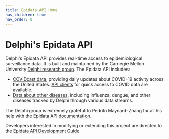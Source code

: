 ```yaml
---
title: Epidata API Home
has_children: true
nav_order: 0
---
```


# Delphi's Epidata API

Delphi's Epidata API provides real-time access to epidemiological surveillance data.
It is built and maintained by the Carnegie Mellon University [Delphi research
group](https://delphi.cmu.edu/). The Epidata API includes:

- [COVIDcast data](api/covidcast.md), providing daily updates about COVID-19
  activity across the United States. [API clients](api/covidcast_clients.md) for
  quick access to COVID data are available.
- [Data about other diseases](api/README.md), including influenza, dengue, and
  other diseases tracked by Delphi through various data streams.

The Delphi group is extremely grateful to Pedrito Maynard-Zhang for all his
help with the Epidata API [documentation](api/README.md).

Developers interested in modifying or extending this project are directed to
the [Epidata API Development Guide](epidata_development.md).
